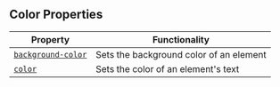 ## Color Properties

|Property        |Functionality                                                                                                 |
|----------------|--------------------------------------------------------------------------------------------------------------|
|[`background-color`](https://developer.mozilla.org/en-US/docs/Web/CSS/background-color)|Sets the background color of an element|
|[`color`](https://developer.mozilla.org/en-US/docs/Web/CSS/color)|Sets the color of an element's text                          |
